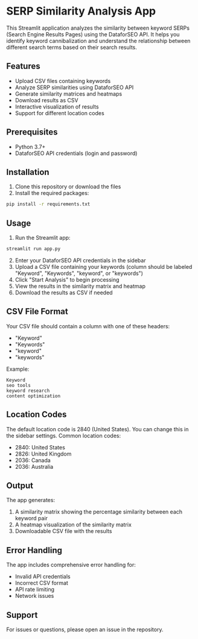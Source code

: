 # SERP Similarity Analysis App

This Streamlit application analyzes the similarity between keyword SERPs (Search Engine Results Pages) using the DataforSEO API. It helps you identify keyword cannibalization and understand the relationship between different search terms based on their search results.

## Features

- Upload CSV files containing keywords
- Analyze SERP similarities using DataforSEO API
- Generate similarity matrices and heatmaps
- Download results as CSV
- Interactive visualization of results
- Support for different location codes

## Prerequisites

- Python 3.7+
- DataforSEO API credentials (login and password)

## Installation

1. Clone this repository or download the files
2. Install the required packages:

```bash
pip install -r requirements.txt
```

## Usage

1. Run the Streamlit app:
```bash
streamlit run app.py
```

2. Enter your DataforSEO API credentials in the sidebar
3. Upload a CSV file containing your keywords (column should be labeled "Keyword", "Keywords", "keyword", or "keywords")
4. Click "Start Analysis" to begin processing
5. View the results in the similarity matrix and heatmap
6. Download the results as CSV if needed

## CSV File Format

Your CSV file should contain a column with one of these headers:
- "Keyword"
- "Keywords"
- "keyword"
- "keywords"

Example:
```csv
Keyword
seo tools
keyword research
content optimization
```

## Location Codes

The default location code is 2840 (United States). You can change this in the sidebar settings. Common location codes:
- 2840: United States
- 2826: United Kingdom
- 2036: Canada
- 2036: Australia

## Output

The app generates:
1. A similarity matrix showing the percentage similarity between each keyword pair
2. A heatmap visualization of the similarity matrix
3. Downloadable CSV file with the results

## Error Handling

The app includes comprehensive error handling for:
- Invalid API credentials
- Incorrect CSV format
- API rate limiting
- Network issues

## Support

For issues or questions, please open an issue in the repository.
